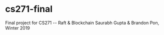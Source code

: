 # cs271-final
Final project for CS271 -- Raft &amp; Blockchain
Saurabh Gupta & Brandon Pon, Winter 2019

